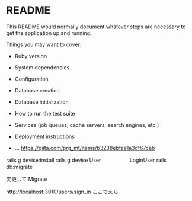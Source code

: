 # README

This README would normally document whatever steps are necessary to get the
application up and running.

Things you may want to cover:

- Ruby version

- System dependencies

- Configuration

- Database creation

- Database initialization

- How to run the test suite

- Services (job queues, cache servers, search engines, etc.)

- Deployment instructions

- ...
  https://qiita.com/prg_mt/items/b3238ebfae1a3df67cab

rails g devise:install
rails g devise User 　　　　　 LoginUser
rails db:migrate

変更して Migrate

http://localhost:3010/users/sign_in
ここでえら
